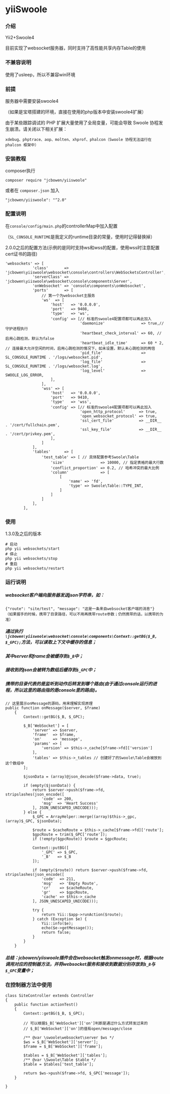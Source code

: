 # yiiSwoole

### 介绍

Yii2+Swoole4

目前实现了websocket服务器，同时支持了高性能共享内存Table的使用

### 不兼容说明

使用了usleep，所以不兼容win环境

### 前提

服务器中需要安装swoole4

（如果是宝塔搭建的环境，直接在使用的php版本中安装swoole4扩展）

由于某些跟踪调试的 PHP 扩展大量使用了全局变量，可能会导致 Swoole 协程发生崩溃。请关闭以下相关扩展：

```  
xdebug、phptrace、aop、molten、xhprof、phalcon（Swoole 协程无法运行在 phalcon 框架中）
```

### 安装教程

composer执行

```
composer require "jcbowen/yiiswoole"
```

或者在 `composer.json` 加入

```
"jcbowen/yiiswoole": "^2.0"
```

### 配置说明

在`console/config/main.php`的controllerMap中加入配置

（`SL_CONSOLE_RUNTIME`是我定义的runtime目录的常量，使用时记得替换掉）

2.0.0之后的配置方法(示例的是同时支持ws和wss的配置，使用wss时注意配置cert证书的路径)
```
'websockets' => [
            'class'       => 'jcbowen\yiiswoole\websocket\console\controllers\WebSocketsController',
            'serverClass' => 'jcbowen\yiiswoole\websocket\console\components\Server',
            'onWebsocket' => 'console\components\onWebsocket',
            'ports'       => [
                // 第一个为websocket主服务
                'ws'  => [
                    'host'   => '0.0.0.0',
                    'port'   => 9408,
                    'type'   => 'ws',
                    'config' => [// 标准的swoole4配置项都可以再此加入
                                 'daemonize'                => true,// 守护进程执行
                                 'heartbeat_check_interval' => 60, // 启用心跳检测，默认为false
                                 'heartbeat_idle_time'      => 60 * 2, // 连接最大允许空闲的时间，启用心跳检测的情况下，如未设置，默认未心跳检测的两倍
                                 'pid_file'                 => SL_CONSOLE_RUNTIME . '/logs/websocket.pid',
                                 'log_file'                 => SL_CONSOLE_RUNTIME . '/logs/websocket.log',
                                 'log_level'                => SWOOLE_LOG_ERROR,
                    ],
                ],
                'wss' => [
                    'host'   => '0.0.0.0',
                    'port'   => 9410,
                    'type'   => 'wss',
                    'config' => [// 标准的swoole4配置项都可以再此加入
                                 'open_http_protocol'      => true,
                                 'open_websocket_protocol' => true,
                                 'ssl_cert_file'           => __DIR__ . '/cert/fullchain.pem',
                                 'ssl_key_file'            => __DIR__ . '/cert/privkey.pem',
                    ],
                ]
            ],
            'tables'      => [
                'test_table' => [ // 具体配置参考Swoole\Table
                    'size'                => 10000, // 指定表格的最大行数
                    'conflict_proportion' => 0.2, // 哈希冲突的最大比例
                    'column'              => [
                        [
                            'name' => 'fd',
                            'type' => Swoole\Table::TYPE_INT,
                        ]
                    ]
                ]
            ],
        ],
```

### 使用
1.3.0及之后的版本
```
# 启动 
php yii websockets/start
# 停止 
php yii websockets/stop
# 重启 
php yii websockets/restart
```

### 运行说明

##### websocket客户端向服务器发送json字符串，如：

```
{"route": "site/test", "message": "这是一条来自websocket客户端的消息"}
（如果握手的时候，携带了目录路径，可以不用再携带route参数；仍然携带的话，以携带的为准）
```
##### 通过执行```\jcbowen\yiiswoole\websocket\console\components\Context::getBG($_B, $_GPC);```方法，可以读取上下文中缓存的信息；
##### 其中server和frame会被缓存到```$_B```中；
##### 接收到的json会被转为数组后缓存到```$_GPC```中；
##### 携带的目录代表的是监听到动作后转发到哪个路由(由于通过console运行的进程，所以这里的路由指的是console里的路由)。
```
// 这里展示onMessage的源码，用来理解实现原理
public function onMessage($server, $frame)
    {
        Context::getBG($_B, $_GPC);

        $_B['WebSocket'] = [
            'server' => $server,
            'frame'  => $frame,
            'on'     => 'message',
            'params' => [
                'version' => $this->_cache[$frame->fd]['version']
            ],
            'tables' => $this->_tables // 创建好了的Swoole\Table会被放到这个数组中
        ];

        $jsonData = (array)@json_decode($frame->data, true);

        if (empty($jsonData)) {
            return $server->push($frame->fd, stripslashes(json_encode([
                'code' => 200,
                'msg'  => 'Heart Success'
            ], JSON_UNESCAPED_UNICODE)));
        } else {
            $_GPC = ArrayHelper::merge((array)$this->_gpc, (array)$_GPC, $jsonData);

            $route = $cacheRoute = $this->_cache[$frame->fd]['route'];
            $gpcRoute = trim($_GPC['route']);
            if (!empty($gpcRoute)) $route = $gpcRoute;

            Context::putBG([
                '_GPC' => $_GPC,
                '_B'   => $_B
            ]);

            if (empty($route)) return $server->push($frame->fd, stripslashes(json_encode([
                'code'  => 211,
                'msg'   => 'Empty Route',
                'cr'    => $cacheRoute,
                'gr'    => $gpcRoute,
                'cache' => $this->_cache
            ], JSON_UNESCAPED_UNICODE)));

            try {
                return Yii::$app->runAction($route);
            } catch (Exception $e) {
                Yii::info($e);
                echo($e->getMessage());
                return false;
            }
        }
    }

```

##### 总结：jcbowen/yiiswoole插件会在websocket触发onmessage时，根据route调用对应的控制器方法，并将websocket服务和接收到数据分别存放到```$_B```与```$_GPC```变量中；

### 在控制器方法中使用
```
class SiteController extends Controller
{    
    public function actionTest()
    {
        Context::getBG($_B, $_GPC);
        
        // 可以根据$_B['WebSocket']['on']判断是通过什么方式转发过来的
        // $_B['WebSocket']['on']的值有open/message/close

        /** @var \swoole\websocket\server $ws */
        $ws = $_B['WebSocket']['server'];
        $frame = $_B['WebSocket']['frame'];
        
        $tables = $_B['WebSocket']['tables'];
        /** @var \Swoole\Table $table */
        $table = $tables['test_table'];
        
        return $ws->push($frame->fd, $_GPC['message']);
    }
    
}
```
